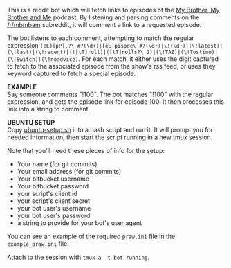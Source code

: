 This is a reddit bot which will fetch links to episodes of the [My Brother, My Brother and Me](http://www.maximumfun.org/shows/my-brother-my-brother-and-me) podcast. By listening and parsing comments on the [/r/mbmbam](http://mbmbam.reddit.com) subreddit, it will comment a link to a requested episode. 

The bot listens to each comment, attempting to match the regular expression `[eE][pP].?\ #?(\d+)|[eE]pisode\ #?(\d+)|\!(\d+)|(\!latest)|(\!last)|(\!recent)|(![tT]roll)|([tT]rolls?\ 2)|(\!TAZ)|(\!Tostino)|(\!Switch)|(\!noadvice)`. For each match, it either uses the digit captured to fetch to the associated episode from the show's rss feed, or uses they keyword captured to fetch a special episode. 

**EXAMPLE**  
Say someone comments "!100". The bot matches "!100" with the regular expression, and gets the episode link for episode 100. It then processes this link into a string to comment.

**UBUNTU SETUP**  
Copy [ubuntu-setup.sh](https://bitbucket.org/chadlavimoniere/mbmbamboto-v2/raw/master/ubuntu_setup.sh) into a bash script and run it. It will prompt you for needed information, then start the script running in a new tmux session.

Note that you'll need these pieces of info for the setup:

* Your name (for git commits) 
* Your email address (for git commits) 
* Your bitbucket username 
* Your bitbucket password
* your script's client id 
* your script's client secret 
* your bot user's username 
* your bot user's password 
* a string to provide for your bot's user agent

You can see an example of the required `praw.ini` file in the `example_praw.ini` file.

Attach to the session with `tmux a -t bot-running`.

